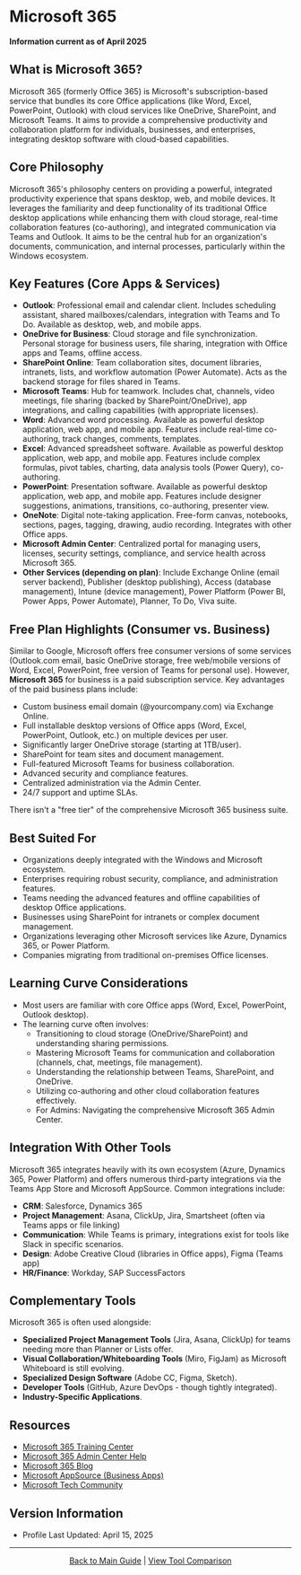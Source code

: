 # Microsoft 365

**Information current as of April 2025**

## What is Microsoft 365?

Microsoft 365 (formerly Office 365) is Microsoft's subscription-based service that bundles its core Office applications (like Word, Excel, PowerPoint, Outlook) with cloud services like OneDrive, SharePoint, and Microsoft Teams. It aims to provide a comprehensive productivity and collaboration platform for individuals, businesses, and enterprises, integrating desktop software with cloud-based capabilities.

## Core Philosophy

Microsoft 365's philosophy centers on providing a powerful, integrated productivity experience that spans desktop, web, and mobile devices. It leverages the familiarity and deep functionality of its traditional Office desktop applications while enhancing them with cloud storage, real-time collaboration features (co-authoring), and integrated communication via Teams and Outlook. It aims to be the central hub for an organization's documents, communication, and internal processes, particularly within the Windows ecosystem.

## Key Features (Core Apps & Services)

- **Outlook**: Professional email and calendar client. Includes scheduling assistant, shared mailboxes/calendars, integration with Teams and To Do. Available as desktop, web, and mobile apps.
- **OneDrive for Business**: Cloud storage and file synchronization. Personal storage for business users, file sharing, integration with Office apps and Teams, offline access.
- **SharePoint Online**: Team collaboration sites, document libraries, intranets, lists, and workflow automation (Power Automate). Acts as the backend storage for files shared in Teams.
- **Microsoft Teams**: Hub for teamwork. Includes chat, channels, video meetings, file sharing (backed by SharePoint/OneDrive), app integrations, and calling capabilities (with appropriate licenses).
- **Word**: Advanced word processing. Available as powerful desktop application, web app, and mobile app. Features include real-time co-authoring, track changes, comments, templates.
- **Excel**: Advanced spreadsheet software. Available as powerful desktop application, web app, and mobile app. Features include complex formulas, pivot tables, charting, data analysis tools (Power Query), co-authoring.
- **PowerPoint**: Presentation software. Available as powerful desktop application, web app, and mobile app. Features include designer suggestions, animations, transitions, co-authoring, presenter view.
- **OneNote**: Digital note-taking application. Free-form canvas, notebooks, sections, pages, tagging, drawing, audio recording. Integrates with other Office apps.
- **Microsoft Admin Center**: Centralized portal for managing users, licenses, security settings, compliance, and service health across Microsoft 365.
- **Other Services (depending on plan)**: Include Exchange Online (email server backend), Publisher (desktop publishing), Access (database management), Intune (device management), Power Platform (Power BI, Power Apps, Power Automate), Planner, To Do, Viva suite.

## Free Plan Highlights (Consumer vs. Business)

Similar to Google, Microsoft offers free consumer versions of some services (Outlook.com email, basic OneDrive storage, free web/mobile versions of Word, Excel, PowerPoint, free version of Teams for personal use). However, **Microsoft 365** for business is a paid subscription service. Key advantages of the paid business plans include:
- Custom business email domain (@yourcompany.com) via Exchange Online.
- Full installable desktop versions of Office apps (Word, Excel, PowerPoint, Outlook, etc.) on multiple devices per user.
- Significantly larger OneDrive storage (starting at 1TB/user).
- SharePoint for team sites and document management.
- Full-featured Microsoft Teams for business collaboration.
- Advanced security and compliance features.
- Centralized administration via the Admin Center.
- 24/7 support and uptime SLAs.

There isn't a "free tier" of the comprehensive Microsoft 365 business suite.

## Best Suited For

- Organizations deeply integrated with the Windows and Microsoft ecosystem.
- Enterprises requiring robust security, compliance, and administration features.
- Teams needing the advanced features and offline capabilities of desktop Office applications.
- Businesses using SharePoint for intranets or complex document management.
- Organizations leveraging other Microsoft services like Azure, Dynamics 365, or Power Platform.
- Companies migrating from traditional on-premises Office licenses.

## Learning Curve Considerations

- Most users are familiar with core Office apps (Word, Excel, PowerPoint, Outlook desktop).
- The learning curve often involves:
  - Transitioning to cloud storage (OneDrive/SharePoint) and understanding sharing permissions.
  - Mastering Microsoft Teams for communication and collaboration (channels, chat, meetings, file management).
  - Understanding the relationship between Teams, SharePoint, and OneDrive.
  - Utilizing co-authoring and other cloud collaboration features effectively.
  - For Admins: Navigating the comprehensive Microsoft 365 Admin Center.

## Integration With Other Tools

Microsoft 365 integrates heavily with its own ecosystem (Azure, Dynamics 365, Power Platform) and offers numerous third-party integrations via the Teams App Store and Microsoft AppSource. Common integrations include:
- **CRM**: Salesforce, Dynamics 365
- **Project Management**: Asana, ClickUp, Jira, Smartsheet (often via Teams apps or file linking)
- **Communication**: While Teams is primary, integrations exist for tools like Slack in specific scenarios.
- **Design**: Adobe Creative Cloud (libraries in Office apps), Figma (Teams app)
- **HR/Finance**: Workday, SAP SuccessFactors

## Complementary Tools

Microsoft 365 is often used alongside:
- **Specialized Project Management Tools** (Jira, Asana, ClickUp) for teams needing more than Planner or Lists offer.
- **Visual Collaboration/Whiteboarding Tools** (Miro, FigJam) as Microsoft Whiteboard is still evolving.
- **Specialized Design Software** (Adobe CC, Figma, Sketch).
- **Developer Tools** (GitHub, Azure DevOps - though tightly integrated).
- **Industry-Specific Applications**.

## Resources

- [Microsoft 365 Training Center](https://support.microsoft.com/training)
- [Microsoft 365 Admin Center Help](https://learn.microsoft.com/en-us/microsoft-365/admin/)
- [Microsoft 365 Blog](https://www.microsoft.com/en-us/microsoft-365/blog/)
- [Microsoft AppSource (Business Apps)](https://appsource.microsoft.com/)
- [Microsoft Tech Community](https://techcommunity.microsoft.com/)

## Version Information

- Profile Last Updated: April 15, 2025

---

<p align="center"><a href="../README.md">Back to Main Guide</a> | <a href="../comparison-tables/tool-comparison.md">View Tool Comparison</a></p>
